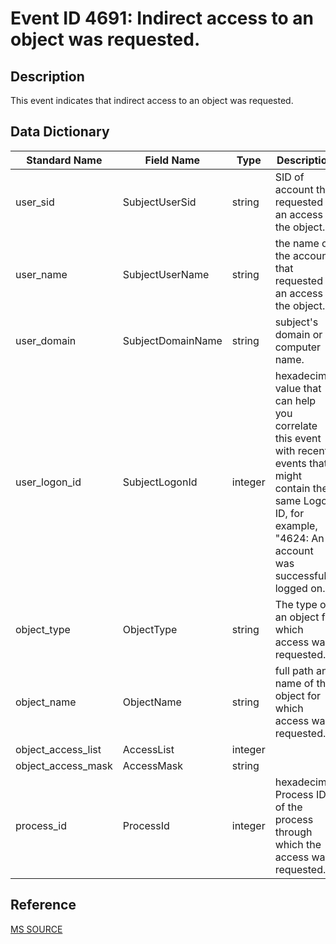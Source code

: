 # Event ID 4691: Indirect access to an object was requested.

## Description

This event indicates that indirect access to an object was requested.

## Data Dictionary

|Standard Name|Field Name|Type|Description|Sample Value|
|---|---|---|---|---|
|user_sid|SubjectUserSid|string|SID of account that requested an access to the object.|S-1-5-21-3457937927-2839227994-823803824-1104|
|user_name|SubjectUserName|string|the name of the account that requested an access to the object.|dadmin|
|user_domain|SubjectDomainName|string|subject's domain or computer name.|CONTOSO|
|user_logon_id|SubjectLogonId|integer|hexadecimal value that can help you correlate this event with recent events that might contain the same Logon ID, for example, "4624: An account was successfully logged on."|0x36509|
|object_type|ObjectType|string|The type of an object for which access was requested.|ALPC Port|
|object_name|ObjectName|string|full path and name of the object for which access was requested.|\\Sessions\\2\\Windows\\DwmApiPort|
|object_access_list|AccessList|integer||%%4464|
|object_access_mask|AccessMask|string||0x1|
|process_id|ProcessId|integer|hexadecimal Process ID of the process through which the access was requested. |0xe60|

## Reference

[MS SOURCE](https://github.com/MicrosoftDocs/windows-itpro-docs/blob/public/windows/security/threat-protection/auditing/event-4691.md)